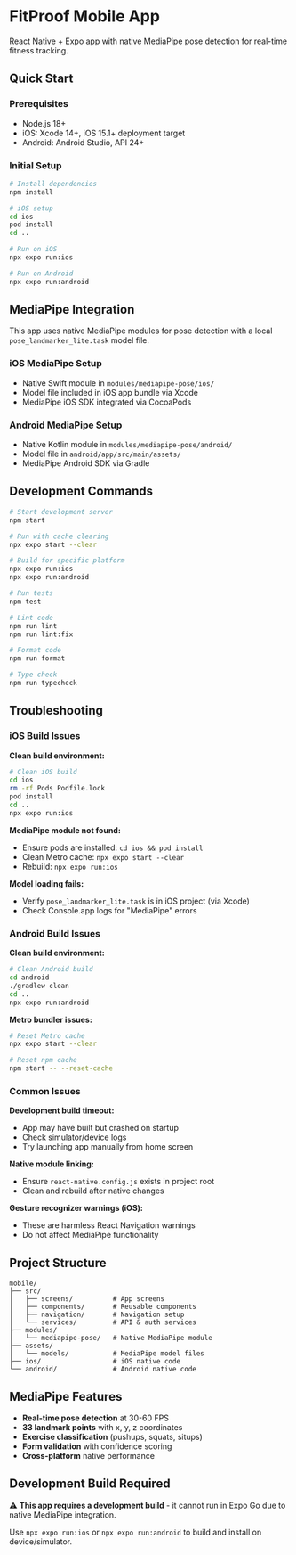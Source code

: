 # FitProof Mobile App

React Native + Expo app with native MediaPipe pose detection for real-time fitness tracking.

## Quick Start

### Prerequisites
- Node.js 18+
- iOS: Xcode 14+, iOS 15.1+ deployment target
- Android: Android Studio, API 24+

### Initial Setup

```bash
# Install dependencies
npm install

# iOS setup
cd ios
pod install
cd ..

# Run on iOS
npx expo run:ios

# Run on Android
npx expo run:android
```

## MediaPipe Integration

This app uses native MediaPipe modules for pose detection with a local `pose_landmarker_lite.task` model file.

### iOS MediaPipe Setup
- Native Swift module in `modules/mediapipe-pose/ios/`
- Model file included in iOS app bundle via Xcode
- MediaPipe iOS SDK integrated via CocoaPods

### Android MediaPipe Setup
- Native Kotlin module in `modules/mediapipe-pose/android/`
- Model file in `android/app/src/main/assets/`
- MediaPipe Android SDK via Gradle

## Development Commands

```bash
# Start development server
npm start

# Run with cache clearing
npx expo start --clear

# Build for specific platform
npx expo run:ios
npx expo run:android

# Run tests
npm test

# Lint code
npm run lint
npm run lint:fix

# Format code
npm run format

# Type check
npm run typecheck
```

## Troubleshooting

### iOS Build Issues

**Clean build environment:**
```bash
# Clean iOS build
cd ios
rm -rf Pods Podfile.lock
pod install
cd ..
npx expo run:ios
```

**MediaPipe module not found:**
- Ensure pods are installed: `cd ios && pod install`
- Clean Metro cache: `npx expo start --clear`
- Rebuild: `npx expo run:ios`

**Model loading fails:**
- Verify `pose_landmarker_lite.task` is in iOS project (via Xcode)
- Check Console.app logs for "MediaPipe" errors

### Android Build Issues

**Clean build environment:**
```bash
# Clean Android build
cd android
./gradlew clean
cd ..
npx expo run:android
```

**Metro bundler issues:**
```bash
# Reset Metro cache
npx expo start --clear

# Reset npm cache
npm start -- --reset-cache
```

### Common Issues

**Development build timeout:**
- App may have built but crashed on startup
- Check simulator/device logs
- Try launching app manually from home screen

**Native module linking:**
- Ensure `react-native.config.js` exists in project root
- Clean and rebuild after native changes

**Gesture recognizer warnings (iOS):**
- These are harmless React Navigation warnings
- Do not affect MediaPipe functionality

## Project Structure

```
mobile/
├── src/
│   ├── screens/          # App screens
│   ├── components/       # Reusable components
│   ├── navigation/       # Navigation setup
│   └── services/         # API & auth services
├── modules/
│   └── mediapipe-pose/   # Native MediaPipe module
├── assets/
│   └── models/           # MediaPipe model files
├── ios/                  # iOS native code
└── android/              # Android native code
```

## MediaPipe Features

- **Real-time pose detection** at 30-60 FPS
- **33 landmark points** with x, y, z coordinates
- **Exercise classification** (pushups, squats, situps)
- **Form validation** with confidence scoring
- **Cross-platform** native performance

## Development Build Required

⚠️ **This app requires a development build** - it cannot run in Expo Go due to native MediaPipe integration.

Use `npx expo run:ios` or `npx expo run:android` to build and install on device/simulator.